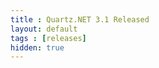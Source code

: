 ```yaml
---
title : Quartz.NET 3.1 Released
layout: default
tags : [releases]
hidden: true
---
```


<Redirect to="/2020/07/24/quartznet-3-1-released" />
